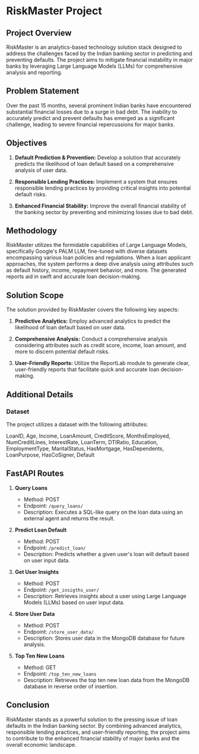 # RiskMaster Project

## Project Overview

RiskMaster is an analytics-based technology solution stack designed to address the challenges faced by the Indian banking sector in predicting and preventing defaults. The project aims to mitigate financial instability in major banks by leveraging Large Language Models (LLMs) for comprehensive analysis and reporting.

## Problem Statement

Over the past 15 months, several prominent Indian banks have encountered substantial financial losses due to a surge in bad debt. The inability to accurately predict and prevent defaults has emerged as a significant challenge, leading to severe financial repercussions for major banks.

## Objectives

1. **Default Prediction & Prevention:** Develop a solution that accurately predicts the likelihood of loan default based on a comprehensive analysis of user data.

2. **Responsible Lending Practices:** Implement a system that ensures responsible lending practices by providing critical insights into potential default risks.

3. **Enhanced Financial Stability:** Improve the overall financial stability of the banking sector by preventing and minimizing losses due to bad debt.

## Methodology

RiskMaster utilizes the formidable capabilities of Large Language Models, specifically Google's PALM LLM, fine-tuned with diverse datasets encompassing various loan policies and regulations. When a loan applicant approaches, the system performs a deep dive analysis using attributes such as default history, income, repayment behavior, and more. The generated reports aid in swift and accurate loan decision-making.

## Solution Scope

The solution provided by RiskMaster covers the following key aspects:

1. **Predictive Analytics:** Employ advanced analytics to predict the likelihood of loan default based on user data.

2. **Comprehensive Analysis:** Conduct a comprehensive analysis considering attributes such as credit score, income, loan amount, and more to discern potential default risks.

3. **User-Friendly Reports:** Utilize the ReportLab module to generate clear, user-friendly reports that facilitate quick and accurate loan decision-making.

## Additional Details

### Dataset

The project utilizes a dataset with the following attributes:

LoanID, Age, Income, LoanAmount, CreditScore, MonthsEmployed, NumCreditLines, InterestRate, LoanTerm, DTIRatio, Education, EmploymentType, MaritalStatus, HasMortgage, HasDependents, LoanPurpose, HasCoSigner, Default

## FastAPI Routes

1. **Query Loans**
   - Method: POST
   - Endpoint: `/query_loans/`
   - Description: Executes a SQL-like query on the loan data using an external agent and returns the result.

2. **Predict Loan Default**
   - Method: POST
   - Endpoint: `/predict_loan/`
   - Description: Predicts whether a given user's loan will default based on user input data.

3. **Get User Insights**
   - Method: POST
   - Endpoint: `/get_insigths_user/`
   - Description: Retrieves insights about a user using Large Language Models (LLMs) based on user input data.

4. **Store User Data**
   - Method: POST
   - Endpoint: `/store_user_data/`
   - Description: Stores user data in the MongoDB database for future analysis.

5. **Top Ten New Loans**
   - Method: GET
   - Endpoint: `/top_ten_new_loans`
   - Description: Retrieves the top ten new loan data from the MongoDB database in reverse order of insertion.

## Conclusion

RiskMaster stands as a powerful solution to the pressing issue of loan defaults in the Indian banking sector. By combining advanced analytics, responsible lending practices, and user-friendly reporting, the project aims to contribute to the enhanced financial stability of major banks and the overall economic landscape.

